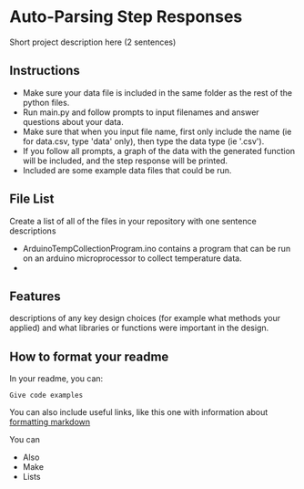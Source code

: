 # Auto-Parsing Step Responses

Short project description here (2 sentences)

## Instructions

- Make sure your data file is included in the same folder as the rest of the python files.
- Run main.py and follow prompts to input filenames and answer questions about your data.
- Make sure that when you input file name, first only include the name (ie for data.csv, type 'data' only), then type the data type (ie '.csv').
- If you follow all prompts, a graph of the data with the generated function will be included, and the step response will be printed.
- Included are some example data files that could be run.

## File List

Create a list of all of the files in your repository with one sentence descriptions 

- ArduinoTempCollectionProgram.ino contains a program that can be run on an arduino microprocessor to collect temperature data.
- 

## Features
descriptions of any key design choices (for example what methods your applied) and what libraries or functions were important in the design.







## How to format your readme

In your readme, you can:
```
Give code examples
```

You can also include useful links, like this one with information about [formatting markdown](https://help.github.com/en/articles/basic-writing-and-formatting-syntax)

You can 
- Also
- Make
- Lists
